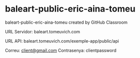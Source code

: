 # baleart-public-eric-aina-tomeu
baleart-public-eric-aina-tomeu created by GitHub Classroom

URL Servidor:
baleart.tomeuvich.com

URL API:
baleart.tomeuvich.com/exemple-app/public/api

Correu: client@gmail.com
Contrasenya: clientpassword
